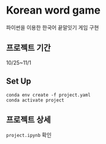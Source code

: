 # Korean word game
파이썬을 이용한 한국어 끝말잇기 게임 구현

## 프로젝트 기간
10/25~11/1

## Set Up

    conda env create -f project.yaml
    conda activate project

## 프로젝트 상세
`project.ipynb` 확인
